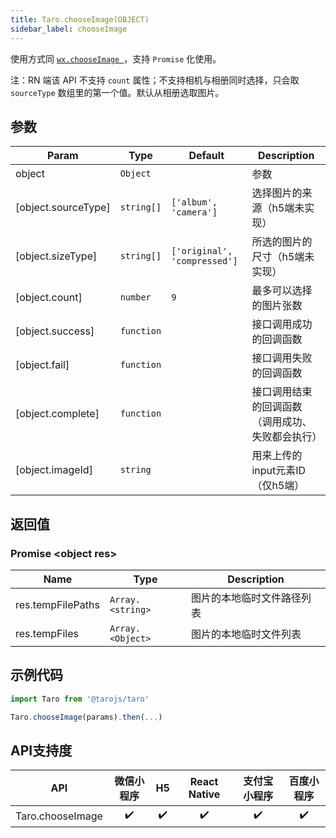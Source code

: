 ```yaml
---
title: Taro.chooseImage(OBJECT)
sidebar_label: chooseImage
---
```



使用方式同 [`wx.chooseImage `](https://developers.weixin.qq.com/miniprogram/dev/api/wx.chooseImage.html)，支持 `Promise` 化使用。

注：RN 端该 API 不支持 `count` 属性；不支持相机与相册同时选择，只会取 `sourceType` 数组里的第一个值。默认从相册选取图片。

## 参数

| Param | Type | Default | Description |
| --- | --- | --- | --- |
| object | <code>Object</code> |  | 参数 |
| [object.sourceType] | `string[]` | <code>[&#x27;album&#x27;, &#x27;camera&#x27;]</code> | 选择图片的来源（h5端未实现） |
| [object.sizeType] | `string[]` | <code>[&#x27;original&#x27;, &#x27;compressed&#x27;]</code> | 所选的图片的尺寸（h5端未实现） |
| [object.count] | <code>number</code> | <code>9</code> | 最多可以选择的图片张数 |
| [object.success] | <code>function</code> |  | 接口调用成功的回调函数 |
| [object.fail] | <code>function</code> |  | 接口调用失败的回调函数 |
| [object.complete] | <code>function</code> |  | 接口调用结束的回调函数（调用成功、失败都会执行） |
| [object.imageId] | <code>string</code> |  | 用来上传的input元素ID（仅h5端） |

## 返回值

### Promise &lt;object res&gt;

| Name | Type | Description |
| --- | --- | --- |
| res.tempFilePaths |	`Array.<string>` | 图片的本地临时文件路径列表	
| res.tempFiles |	`Array.<Object>` | 图片的本地临时文件列表

## 示例代码

```jsx
import Taro from '@tarojs/taro'

Taro.chooseImage(params).then(...)
```



## API支持度


| API | 微信小程序 | H5 | React Native | 支付宝小程序 | 百度小程序 |
| :-: | :-: | :-: | :-: | :-: | :-: |
| Taro.chooseImage | ✔️ | ✔️ | ✔️ | ✔️ | ✔️ |

